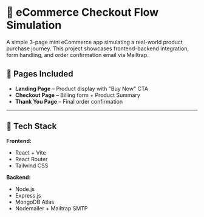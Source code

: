 # 🛒 eCommerce Checkout Flow Simulation

A simple 3-page mini eCommerce app simulating a real-world product purchase journey. This project showcases frontend-backend integration, form handling, and order confirmation email via Mailtrap.

## 🚀 Pages Included
- **Landing Page** – Product display with "Buy Now" CTA  
- **Checkout Page** – Billing form + Product Summary  
- **Thank You Page** – Final order confirmation

---

## 🔧 Tech Stack

**Frontend:**
- React + Vite
- React Router
- Tailwind CSS

**Backend:**
- Node.js
- Express.js
- MongoDB Atlas
- Nodemailer + Mailtrap SMTP



